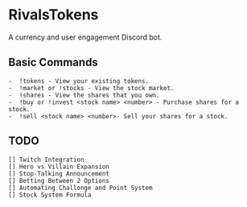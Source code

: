 # RivalsTokens

A currency and user engagement Discord bot.

## Basic Commands

```
-  !tokens - View your existing tokens.
-  !market or !stocks - View the stock market.
-  !shares - View the shares that you own.
-  !buy or !invest <stock name> <number> - Purchase shares for a stock.
-  !sell <stock name> <number>- Sell your shares for a stock.
```

## TODO

```
[] Twitch Integration
[] Hero vs Villain Expansion
[] Stop-Talking Announcement
[] Betting Between 2 Options
[] Automating Challonge and Point System
[] Stock System Formula
```